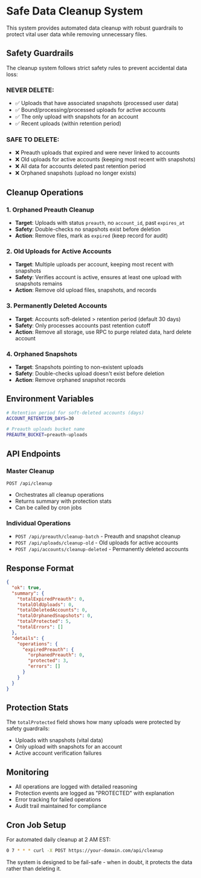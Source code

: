 # Safe Data Cleanup System

This system provides automated data cleanup with robust guardrails to protect vital user data while removing unnecessary files.

## Safety Guardrails

The cleanup system follows strict safety rules to prevent accidental data loss:

### NEVER DELETE:
- ✅ Uploads that have associated snapshots (processed user data)
- ✅ Bound/processing/processed uploads for active accounts
- ✅ The only upload with snapshots for an account
- ✅ Recent uploads (within retention period)

### SAFE TO DELETE:
- ❌ Preauth uploads that expired and were never linked to accounts
- ❌ Old uploads for active accounts (keeping most recent with snapshots)
- ❌ All data for accounts deleted past retention period
- ❌ Orphaned snapshots (upload no longer exists)

## Cleanup Operations

### 1. Orphaned Preauth Cleanup
- **Target**: Uploads with status `preauth`, no `account_id`, past `expires_at`
- **Safety**: Double-checks no snapshots exist before deletion
- **Action**: Remove files, mark as `expired` (keep record for audit)

### 2. Old Uploads for Active Accounts
- **Target**: Multiple uploads per account, keeping most recent with snapshots
- **Safety**: Verifies account is active, ensures at least one upload with snapshots remains
- **Action**: Remove old upload files, snapshots, and records

### 3. Permanently Deleted Accounts
- **Target**: Accounts soft-deleted > retention period (default 30 days)
- **Safety**: Only processes accounts past retention cutoff
- **Action**: Remove all storage, use RPC to purge related data, hard delete account

### 4. Orphaned Snapshots
- **Target**: Snapshots pointing to non-existent uploads
- **Safety**: Double-checks upload doesn't exist before deletion
- **Action**: Remove orphaned snapshot records

## Environment Variables

```bash
# Retention period for soft-deleted accounts (days)
ACCOUNT_RETENTION_DAYS=30

# Preauth uploads bucket name
PREAUTH_BUCKET=preauth-uploads
```

## API Endpoints

### Master Cleanup
`POST /api/cleanup`
- Orchestrates all cleanup operations
- Returns summary with protection stats
- Can be called by cron jobs

### Individual Operations
- `POST /api/preauth/cleanup-batch` - Preauth and snapshot cleanup
- `POST /api/uploads/cleanup-old` - Old uploads for active accounts  
- `POST /api/accounts/cleanup-deleted` - Permanently deleted accounts

## Response Format

```json
{
  "ok": true,
  "summary": {
    "totalExpiredPreauth": 0,
    "totalOldUploads": 0, 
    "totalDeletedAccounts": 0,
    "totalOrphanedSnapshots": 0,
    "totalProtected": 5,
    "totalErrors": []
  },
  "details": {
    "operations": {
      "expiredPreauth": {
        "orphanedPreauth": 0,
        "protected": 3,
        "errors": []
      }
    }
  }
}
```

## Protection Stats

The `totalProtected` field shows how many uploads were protected by safety guardrails:
- Uploads with snapshots (vital data)
- Only upload with snapshots for an account
- Active account verification failures

## Monitoring

- All operations are logged with detailed reasoning
- Protection events are logged as "PROTECTED" with explanation
- Error tracking for failed operations
- Audit trail maintained for compliance

## Cron Job Setup

For automated daily cleanup at 2 AM EST:
```bash
0 7 * * * curl -X POST https://your-domain.com/api/cleanup
```

The system is designed to be fail-safe - when in doubt, it protects the data rather than deleting it.
